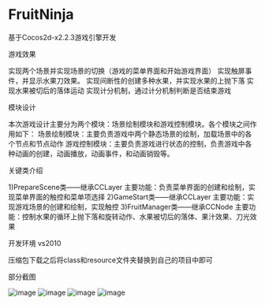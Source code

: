 # FruitNinja
基于Cocos2d-x2.2.3游戏引擎开发


游戏效果

实现两个场景并实现场景的切换（游戏的菜单界面和开始游戏界面）
实现触屏事件，并显示水果刀效果。
实现间断性的创建多种水果，并实现水果的上抛下落
实现水果被切后的落体运动
实现计分机制，通过计分机制判断是否结束游戏


模块设计

本次游戏设计主要分为两个模块：场景绘制模块和游戏控制模块。各个模块之间作用如下：
场景绘制模块：主要负责游戏中两个静态场景的绘制，加载场景中的各个节点和节点动作
游戏控制模块：主要负责游戏进行状态的控制，负责游戏中各种动画的创建，动画播放，动画事件，和动画销毁等。

关键类介绍

1)PrepareScene类——继承CCLayer
主要功能：负责菜单界面的创建和绘制，实现菜单界面的触控和菜单项选择
2)GameStart类——继承CCLayer
主要功能：实现游戏场景的创建和绘制，实现触控
3)FruitManager类——继承CCNode
主要功能：控制水果的循环上抛下落和旋转动作、水果被切后的落体、果汁效果、刀光效果

开发环境 vs2010

压缩包下载之后将class和resource文件夹替换到自己的项目中即可


部分截图



![image](https://user-images.githubusercontent.com/126632187/225497304-e584ab71-5b88-4fb0-92c8-ad1a42d2592d.png)
![image](https://user-images.githubusercontent.com/126632187/225496569-d050aef0-91c1-44c1-b362-9cfcc6cfa199.png)
![image](https://user-images.githubusercontent.com/126632187/225496646-7ba7da51-86e1-4298-a9fe-a47665e5251d.png)
![image](https://user-images.githubusercontent.com/126632187/225497239-ae065e2b-d1a7-45b9-8c70-9daadf31e50d.png)



